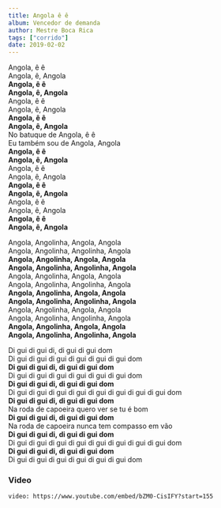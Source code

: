 ```yaml
---
title: Angola ê ê
album: Vencedor de demanda
author: Mestre Boca Rica
tags: ["corrido"]
date: 2019-02-02
---
```


Angola, ê ê  
Angola, ê, Angola  
**Angola, ê ê**  
**Angola, ê, Angola**  
Angola, ê ê  
Angola, ê, Angola  
**Angola, ê ê**  
**Angola, ê, Angola**  
No batuque de Angola, ê ê  
Eu também sou de Angola, Angola  
**Angola, ê ê**  
**Angola, ê, Angola**  
Angola, ê ê  
Angola, ê, Angola  
**Angola, ê ê**  
**Angola, ê, Angola**  
Angola, ê ê  
Angola, ê, Angola  
**Angola, ê ê**  
**Angola, ê, Angola**

Angola, Angolinha, Angola, Angola  
Angola, Angolinha, Angolinha, Angola  
**Angola, Angolinha, Angola, Angola**  
**Angola, Angolinha, Angolinha, Angola**  
Angola, Angolinha, Angola, Angola  
Angola, Angolinha, Angolinha, Angola  
**Angola, Angolinha, Angola, Angola**  
**Angola, Angolinha, Angolinha, Angola**  
Angola, Angolinha, Angola, Angola  
Angola, Angolinha, Angolinha, Angola  
**Angola, Angolinha, Angola, Angola**  
**Angola, Angolinha, Angolinha, Angola**

Di gui di gui di, di gui di gui dom  
Di gui di gui di gui di gui di gui di gui dom  
**Di gui di gui di, di gui di gui dom**  
Di gui di gui di gui di gui di gui di gui dom  
**Di gui di gui di, di gui di gui dom**  
Di gui di gui di gui di gui di gui di gui di gui di gui dom  
**Di gui di gui di, di gui di gui dom**  
Na roda de capoeira quero ver se tu é bom  
**Di gui di gui di, di gui di gui dom**  
Na roda de capoeira nunca tem compasso em vão  
**Di gui di gui di, di gui di gui dom**  
Di gui di gui di gui di gui di gui di gui di gui di gui dom  
**Di gui di gui di, di gui di gui dom**  
Di gui di gui di gui di gui di gui di gui dom

### Video

`video: https://www.youtube.com/embed/bZM0-CisIFY?start=155`
